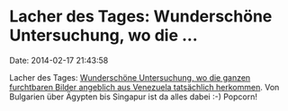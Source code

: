 Lacher des Tages: Wunderschöne Untersuchung, wo die \...
========================================================

Date: 2014-02-17 21:43:58

Lacher des Tages: [Wunderschöne Untersuchung, wo die ganzen furchtbaren
Bilder angeblich aus Venezuela tatsächlich
herkommen](http://drdawgsblawg.ca/2014/02/constructing-venezuela-protests-a-photo-gallery.shtml).
Von Bulgarien über Ägypten bis Singapur ist da alles dabei :-) Popcorn!
